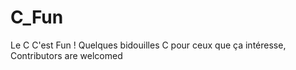 # C_Fun
Le C C'est Fun ! Quelques bidouilles C pour ceux que ça intéresse, Contributors are welcomed
